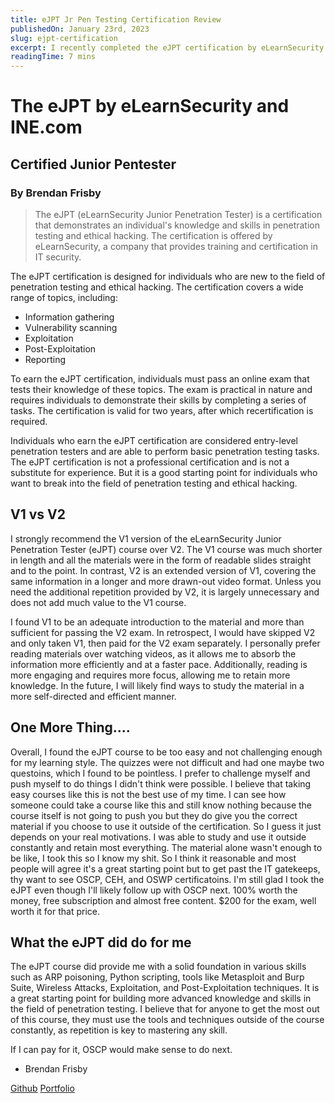 ```yaml
---
title: eJPT Jr Pen Testing Certification Review
publishedOn: January 23rd, 2023
slug: ejpt-certification
excerpt: I recently completed the eJPT certification by eLearnSecurity on Pentesting and will give a review on the parts of the course I appreciated, who this certification is geared towards, and what it lacks. 
readingTime: 7 mins
---
```


# The eJPT by eLearnSecurity and INE.com
## Certified Junior Pentester
### By Brendan Frisby

> The eJPT (eLearnSecurity Junior Penetration Tester) is a certification that demonstrates an individual's knowledge and skills in penetration testing and ethical hacking. The certification is offered by eLearnSecurity, a company that provides training and certification in IT security.

The eJPT certification is designed for individuals who are new to the field of penetration testing and ethical hacking. The certification covers a wide range of topics, including:

- Information gathering
- Vulnerability scanning
- Exploitation
- Post-Exploitation
- Reporting

To earn the eJPT certification, individuals must pass an online exam that tests their knowledge of these topics. The exam is practical in nature and requires individuals to demonstrate their skills by completing a series of tasks. The certification is valid for two years, after which recertification is required.

Individuals who earn the eJPT certification are considered entry-level penetration testers and are able to perform basic penetration testing tasks. The eJPT certification is not a professional certification and is not a substitute for experience. But it is a good starting point for individuals who want to break into the field of penetration testing and ethical hacking.

## V1 vs V2 

I strongly recommend the V1 version of the eLearnSecurity Junior Penetration Tester (eJPT) course over V2. The V1 course was much shorter in length and all the materials were in the form of readable slides straight and to the point. In contrast, V2 is an extended version of V1, covering the same information in a longer and more drawn-out video format. Unless you need the additional repetition provided by V2, it is largely unnecessary and does not add much value to the V1 course.

I found V1 to be an adequate introduction to the material and more than sufficient for passing the V2 exam. In retrospect, I would have skipped V2 and only taken V1, then paid for the V2 exam separately. I personally prefer reading materials over watching videos, as it allows me to absorb the information more efficiently and at a faster pace. Additionally, reading is more engaging and requires more focus, allowing me to retain more knowledge. In the future, I will likely find ways to study the material in a more self-directed and efficient manner.


## One More Thing....

Overall, I found the eJPT course to be too easy and not challenging enough for my learning style. The quizzes were not difficult and had one maybe two questoins, which I found to be pointless. I prefer to challenge myself and push myself to do things I didn't think were possible. I believe that taking easy courses like this is not the best use of my time. I can see how someone could take a course like this and still know nothing because the course itself is not going to push you but they do give you the correct material if you choose to use it outside of the certification. So I guess it just depends on your real motivations. I was able to study and use it outside constantly and retain most everything. The material alone wasn't enough to be like, I took this so I know my shit. So I think it reasonable and most people will agree it's a great starting point but to get past the IT gatekeeps, thy want to see OSCP, CEH, and OSWP certificatoins. I'm still glad I took the eJPT even though I'll likely follow up with OSCP next. 100% worth the money, free subscription and almost free content. $200 for the exam, well worth it for that price. 

## What the eJPT did do for me

The eJPT course did provide me with a solid foundation in various skills such as ARP poisoning, Python scripting, tools like Metasploit and Burp Suite, Wireless Attacks, Exploitation, and Post-Exploitation techniques. It is a great starting point for building more advanced knowledge and skills in the field of penetration testing. I believe that for anyone to get the most out of this course, they must use the tools and techniques outside of the course constantly, as repetition is key to mastering any skill. 

If I can pay for it, OSCP would make sense to do next.

- Brendan Frisby

[Github](https://github.com/bfrisbyh92)
[Portfolio](https://brendanfrisby.live)